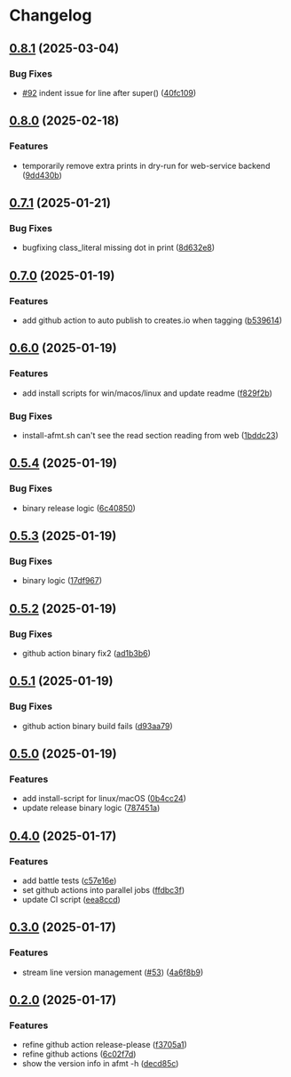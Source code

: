 # Changelog

## [0.8.1](https://github.com/xixiaofinland/afmt/compare/v0.8.0...v0.8.1) (2025-03-04)


### Bug Fixes

* [#92](https://github.com/xixiaofinland/afmt/issues/92) indent issue for line after super() ([40fc109](https://github.com/xixiaofinland/afmt/commit/40fc1094293f926cbf3fa994ea12ad7c620933fb))

## [0.8.0](https://github.com/xixiaofinland/afmt/compare/v0.7.1...v0.8.0) (2025-02-18)


### Features

* temporarily remove extra prints in dry-run for web-service backend ([9dd430b](https://github.com/xixiaofinland/afmt/commit/9dd430bcc87d28343f18db112c4df24eb63d5f97))

## [0.7.1](https://github.com/xixiaofinland/afmt/compare/v0.7.0...v0.7.1) (2025-01-21)


### Bug Fixes

* bugfixing class_literal missing dot in print ([8d632e8](https://github.com/xixiaofinland/afmt/commit/8d632e8c8f94fb8fde55dbb27ff6980e22c9fa26))

## [0.7.0](https://github.com/xixiaofinland/afmt/compare/v0.6.0...v0.7.0) (2025-01-19)


### Features

* add github action to auto publish to creates.io when tagging ([b539614](https://github.com/xixiaofinland/afmt/commit/b5396141b888e7afa6f835422a04fba8a2ed7973))

## [0.6.0](https://github.com/xixiaofinland/afmt/compare/v0.5.4...v0.6.0) (2025-01-19)


### Features

* add install scripts for win/macos/linux and update readme ([f829f2b](https://github.com/xixiaofinland/afmt/commit/f829f2b9ec7a4584922477aa9d560b5b946663c7))


### Bug Fixes

* install-afmt.sh can't see the read section reading from web ([1bddc23](https://github.com/xixiaofinland/afmt/commit/1bddc2325298352d2e8fb8ed8deaa3088242b361))

## [0.5.4](https://github.com/xixiaofinland/afmt/compare/v0.5.3...v0.5.4) (2025-01-19)


### Bug Fixes

* binary release logic ([6c40850](https://github.com/xixiaofinland/afmt/commit/6c40850bd1b1a3364ab74c00d39e0b04809373e0))

## [0.5.3](https://github.com/xixiaofinland/afmt/compare/v0.5.2...v0.5.3) (2025-01-19)


### Bug Fixes

* binary logic ([17df967](https://github.com/xixiaofinland/afmt/commit/17df9670af25c2fcd9889236ca179db965e4ef32))

## [0.5.2](https://github.com/xixiaofinland/afmt/compare/v0.5.1...v0.5.2) (2025-01-19)


### Bug Fixes

* github action binary fix2 ([ad1b3b6](https://github.com/xixiaofinland/afmt/commit/ad1b3b6a9245dd37eba1cf23bd4196414f4b6c4e))

## [0.5.1](https://github.com/xixiaofinland/afmt/compare/v0.5.0...v0.5.1) (2025-01-19)


### Bug Fixes

* github action binary build fails ([d93aa79](https://github.com/xixiaofinland/afmt/commit/d93aa799365559b0caf549a1980253441b96b3c2))

## [0.5.0](https://github.com/xixiaofinland/afmt/compare/v0.4.0...v0.5.0) (2025-01-19)


### Features

* add install-script for linux/macOS ([0b4cc24](https://github.com/xixiaofinland/afmt/commit/0b4cc249bef5484a38443cd2bbc2b362e50c06c1))
* update release binary logic ([787451a](https://github.com/xixiaofinland/afmt/commit/787451a847ce955dcc88031e95dad74500bbdf24))

## [0.4.0](https://github.com/xixiaofinland/afmt/compare/v0.3.0...v0.4.0) (2025-01-17)


### Features

* add battle tests ([c57e16e](https://github.com/xixiaofinland/afmt/commit/c57e16ef9d260c0a01054190aadafa3b1f4b27b2))
* set github actions into parallel jobs ([ffdbc3f](https://github.com/xixiaofinland/afmt/commit/ffdbc3fc9b4c67b7006a22a9ee7b00d6193951d3))
* update CI script ([eea8ccd](https://github.com/xixiaofinland/afmt/commit/eea8ccd8237f7e5e675e50daab6d0810b82644c2))

## [0.3.0](https://github.com/xixiaofinland/afmt/compare/v0.2.0...v0.3.0) (2025-01-17)


### Features

* stream line version management ([#53](https://github.com/xixiaofinland/afmt/issues/53)) ([4a6f8b9](https://github.com/xixiaofinland/afmt/commit/4a6f8b9c07362b77b24304c8c8f8ca9cea9608e6))

## [0.2.0](https://github.com/xixiaofinland/afmt/compare/v0.1.0...v0.2.0) (2025-01-17)


### Features

* refine github action release-please ([f3705a1](https://github.com/xixiaofinland/afmt/commit/f3705a115e604abc69f8ac2ad197f89eb7160431))
* refine github actions ([6c02f7d](https://github.com/xixiaofinland/afmt/commit/6c02f7d51e69bb8a8248dd602ad73b676c601806))
* show the version info in afmt -h ([decd85c](https://github.com/xixiaofinland/afmt/commit/decd85c8a3fc5c9619e3473b3527de2b61890346))

